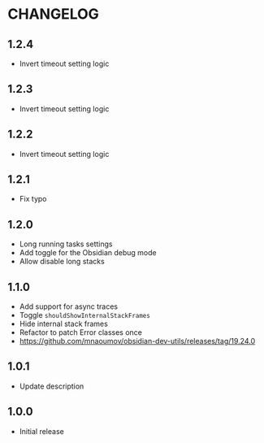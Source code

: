 # CHANGELOG

## 1.2.4

- Invert timeout setting logic

## 1.2.3

- Invert timeout setting logic

## 1.2.2

- Invert timeout setting logic

## 1.2.1

- Fix typo

## 1.2.0

- Long running tasks settings
- Add toggle for the Obsidian debug mode
- Allow disable long stacks

## 1.1.0

- Add support for async traces
- Toggle `shouldShowInternalStackFrames`
- Hide internal stack frames
- Refactor to patch Error classes once
- https://github.com/mnaoumov/obsidian-dev-utils/releases/tag/19.24.0

## 1.0.1

- Update description

## 1.0.0

- Initial release
